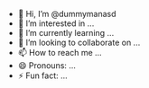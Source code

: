 - 👋 Hi, I’m @dummymanasd
- 👀 I’m interested in ...
- 🌱 I’m currently learning ...
- 💞️ I’m looking to collaborate on ...
- 📫 How to reach me ...
- 😄 Pronouns: ...
- ⚡ Fun fact: ...

<!---
dummymanasd/dummymanasd is a ✨ special ✨ repository because its `README.md` (this file) appears on your GitHub profile.
You can click the Preview link to take a look at your changes.
--->
